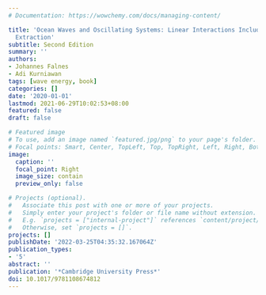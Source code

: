 ```yaml
---
# Documentation: https://wowchemy.com/docs/managing-content/

title: 'Ocean Waves and Oscillating Systems: Linear Interactions Including Wave-Energy
  Extraction'
subtitle: Second Edition
summary: ''
authors:
- Johannes Falnes
- Adi Kurniawan
tags: [wave energy, book]
categories: []
date: '2020-01-01'
lastmod: 2021-06-29T10:02:53+08:00
featured: false
draft: false

# Featured image
# To use, add an image named `featured.jpg/png` to your page's folder.
# Focal points: Smart, Center, TopLeft, Top, TopRight, Left, Right, BottomLeft, Bottom, BottomRight.
image:
  caption: ''
  focal_point: Right
  image_size: contain
  preview_only: false

# Projects (optional).
#   Associate this post with one or more of your projects.
#   Simply enter your project's folder or file name without extension.
#   E.g. `projects = ["internal-project"]` references `content/project/deep-learning/index.md`.
#   Otherwise, set `projects = []`.
projects: []
publishDate: '2022-03-25T04:35:32.167064Z'
publication_types:
- '5'
abstract: ''
publication: '*Cambridge University Press*'
doi: 10.1017/9781108674812
---
```

